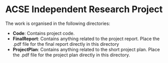 ACSE Independent Research Project
=================================

The work is organised in the following directories:

- **Code**: Contains project code.
- **FinalReport**: Contains anything related to the project report. Place the .pdf file for the final report directly in this directory
- **ProjectPlan**: Contains anything related to the short project plan. Place the .pdf file for the project plan directly in this directory.


